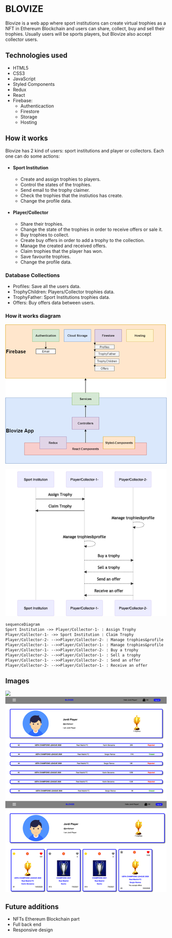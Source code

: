 # BLOVIZE

Blovize is a web app where sport institutions can create virtual trophies as a NFT in Ethereum Blockchain and users can share, collect, buy and sell their trophies. Usually users will be sports players, but Blovize also accept collector users. 


## Technologies used

- HTML5
- CSS3
- JavaScript
- Styled Components
- Redux
- React
- Firebase:
    - Authenticaction
    - Firestore
    - Storage
    - Hosting

## How it works

Blovize has 2 kind of users: sport institutions and player or collectors. Each one can do some actions:

- #### Sport Institution
	- Create and assign trophies to players.
	- Control the states of the trophies. 
	- Send email to the trophy claimer.
	- Check the trophies that the instiutios has create.
	- Change the profile data.

- #### Player/Collector
	-  Share their trophies.
	- Change the state of the trophies in order to receive offers or sale it.
	- Buy trophies to collect.
	- Create buy offers in order to add a trophy to the collection.
	- Manage the created and received offers.
	- Claim trophies that the player has won.
	- Save favourite trophies.
	- Change the profile data.


### Database Collections
- Profiles: Save all the users data.
- TrophyChildren: Players/Collector trophies data.
- TrophyFather: Sport Institutions trophies data.
- Offers: Buy offers data between users.


### How it works diagram

![](./images/BlovizeDiagram.png)

![](./images/BlovizeDiagramMermaid.png)


```mermaid
sequenceDiagram
Sport Institution ->> Player/Collector-1- : Assign Trophy
Player/Collector-1- ->> Sport Institution : Claim Trophy
Player/Collector-2- -->>Player/Collector-2- : Manage trophies&profile
Player/Collector-1- -->>Player/Collector-1- : Manage trophies&profile
Player/Collector-1- -->>Player/Collector-2- : Buy a trophy
Player/Collector-2- -->>Player/Collector-1- : Sell a trophy
Player/Collector-1- -->>Player/Collector-2- : Send an offer
Player/Collector-2- -->>Player/Collector-1- : Receive an offer
```


## Images
![](./images/BlovizeApp.png)
![](./images/BlovizeApp1.png)
![](./images/BlovizeApp2.png)

## Future additions

- NFTs Ethereum Blockchain part
- Full back end
- Responsive design

